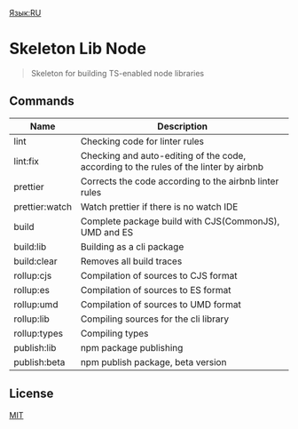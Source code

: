 [Язык:RU](https://github.com/ManushovRodion/skeleton-lib-node#readme)

# Skeleton Lib Node

> Skeleton for building TS-enabled node libraries

## Commands

| Name           | Description                                                                           |
| -------------- | ------------------------------------------------------------------------------------- |
| lint           | Checking code for linter rules                                                        |
| lint:fix       | Checking and auto-editing of the code, according to the rules of the linter by airbnb |
| prettier       | Corrects the code according to the airbnb linter rules                                |
| prettier:watch | Watch prettier if there is no watch IDE                                               |
| build          | Complete package build with CJS(CommonJS), UMD and ES                                 |
| build:lib      | Building as a cli package                                                             |
| build:clear    | Removes all build traces                                                              |
| rollup:cjs     | Compilation of sources to CJS format                                                  |
| rollup:es      | Compilation of sources to ES format                                                   |
| rollup:umd     | Compilation of sources to UMD format                                                  |
| rollup:lib     | Compiling sources for the cli library                                                 |
| rollup:types   | Compiling types                                                                       |
| publish:lib    | npm package publishing                                                                |
| publish:beta   | npm publish package, beta version                                                     |

## License

[MIT](https://github.com/ManushovRodion/skeleton-lib-node/blob/master/LICENSE)
